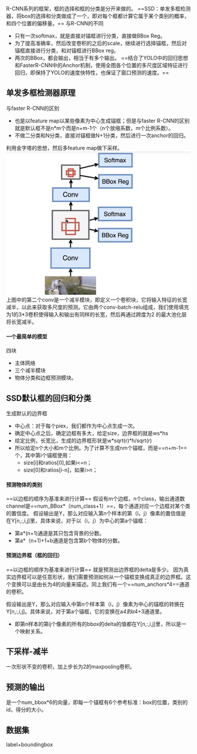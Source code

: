 R-CNN系列的框架，框的选择和框的分类是分开来做的。
==SSD：单发多框检测器，将box的选择和分类做成了一个，即对每个框都计算它属于某个类别的概率，和四个位置的偏移量。==
与R-CNN的不同
- 只有一次softmax，就是直接对锚框进行分类，直接做BBox Reg。
- 为了提高准确率，然后改变卷积的之后的scale，继续进行选择锚框，然后对锚框直接进行分类，和对锚框进行BBox reg。
- 两次的BBox，都会输出，相当于有多个输出。
==结合了YOLO中的回归思想和FasterR-CNN中的Anchor机制，使用全图各个位置的多尺度区域特征进行回归，即保持了YOLO的速度快特性，也保证了窗口预测的速度。==
## 单发多框检测器原理
与faster R-CNN的区别
- 也是以feature map以某些像素为中心生成锚框；但是与faster R-CNN的区别就是默认框不是n*m个而是n+m-1个（n个放缩系数，m个比例系数）。
- 不做二分类和N分类，直接对锚框做N+1分类，然后进行一次anchor的回归。

利用金字塔的思想，然后多feature map做下采样。
![](picture/SSD模型-d0b16c71.png)
上图中的第二个conv是一个减半模块，即定义一个卷积块，它将输入特征的长宽减半，以此来获取多尺度的预测。它由两个conv-batch-relu组成，我们使用填充为1的3*3卷积使得输入和输出有同样的长宽，然后再通过跨度为2 的最大池化层将长宽减半。
#### 一个最简单的模型
四块
- 主体网络
- 三个减半模块
- 物体分类和边框预测模块。
## SSD默认框的回归和分类
生成默认的边界框
- 中心点：对于每个piex，我们都作为中心点生成一次。
- 确定中心点之后，确定边框有多大，给定size，边界框的就是ws*hs
- 给定比例，长宽比，生成的边界框形状是w*sqrt(r)\*h/sqrt(r)
- 所以给定n个大小和m个比例。为了计算不生成nm个锚框，而是==n+m-1==个，其中第i个锚框使用：
    - size[i]和ratios[0],如果i<=n；
    - size[0]和ratios[i-n]，如果i>n；
#### 预测物体的类别
==以边框的顺序为基准来进行计算==
假设有m个边框，n个class，输出通道数channel是==num_BBox*（num_class+1）==，每个通道对应一个边框对某个类的置信度。
假设输出是Y，那么对应输入第n个样本的第（i，j）像素的置信值是在Y[n,:,i,j]里，具体来说，对于以（i，j）为中心的第a个锚框：
- 第a*(n+1)通道是其只包含背景的分数。
- 第a*（n+1)+1+b通道是包含第b个物体的分数。
####  预测边界框（框的回归）
==以边框的顺序为基准来进行计算==
就是预测出边界框的delta是多少。
因为真实边界框可以是任意形状，我们需要预测如何从一个锚框变换成真正的边界框。这个变换可以是由长为4的向量来描述。同上我们有一个==num_anchors*4==通道的卷积。

假设输出是Y，那么对应输入中第n个样本第（i，j）像素为中心的锚框的转换在Y[n,:,i,j]。具体来说，对于第a个锚框，它的变换在a*4到a*4+3通道里。
- 即第n样本的第ij个像素的所有的bbox的delta的值都在Y[n,:,i,j]里，所以是一个映射关系。
## 下采样-减半
一次形状不变的卷积，加上步长为2的maxpooling卷积。
## 预测的输出
是一个num_bbox*6的向量，即每一个锚框有6个参考标准：box的位置，类别的id，得分的大小。
## 数据集
label+boundingbox
